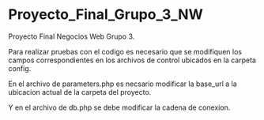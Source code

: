 # Proyecto_Final_Grupo_3_NW
Proyecto Final Negocios Web Grupo 3.  

Para realizar pruebas con el codigo es necesario que se modifiquen los campos correspondientes en los archivos de control ubicados en la carpeta config. 

En el archivo de parameters.php es necsario modificar la base_url a la ubicacion actual de la carpeta del proyecto.

Y en el archivo de db.php se debe modificar la cadena de conexion.
